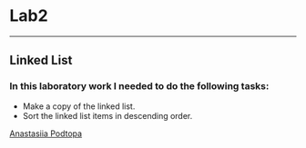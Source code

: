 # Lab2
_____
## Linked List

### In this laboratory work I needed to do the following tasks:

* Make a copy of the linked list. 
* Sort the linked list items in descending order.

[Anastasiia Podtopa](https://github.com/Podtopa)